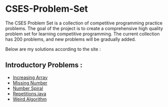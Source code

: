 # CSES-Problem-Set
The CSES Problem Set is a collection of competitive programming practice problems.  The goal of the project is to create a comprehensive high quality problem set for learning competitive programming. The current collection has 200 problems, and new problems will be gradually added.

Below are my solutions according to the site : 
## Introductory Problems :

 - [Increasing Array](./IncreasingArray.java) 
 - [Missing Number](./MissingNumber.java) 
 - [Number Spiral](./NumberSpiral.java)
 - [Repetitions.java](./Repetitions.java)
 - [Weird Algorithm](./Weird_Algorithm.java)
